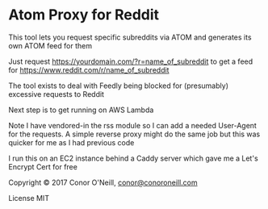# Atom Proxy for Reddit

This tool lets you request specific subreddits via ATOM and generates its own ATOM feed for them

Just request https://yourdomain.com/?r=name_of_subreddit to get a feed for https://www.reddit.com/r/name_of_subreddit

The tool exists to deal with Feedly being blocked for (presumably) excessive requests to Reddit

Next step is to get running on AWS Lambda

Note I have vendored-in the rss module so I can add a needed User-Agent for the requests.
A simple reverse proxy might do the same job but this was quicker for me as I had previous code

I run this on an EC2 instance behind a Caddy server which gave me a Let's Encrypt Cert for free

Copyright © 2017 Conor O'Neill, conor@conoroneill.com

License MIT
